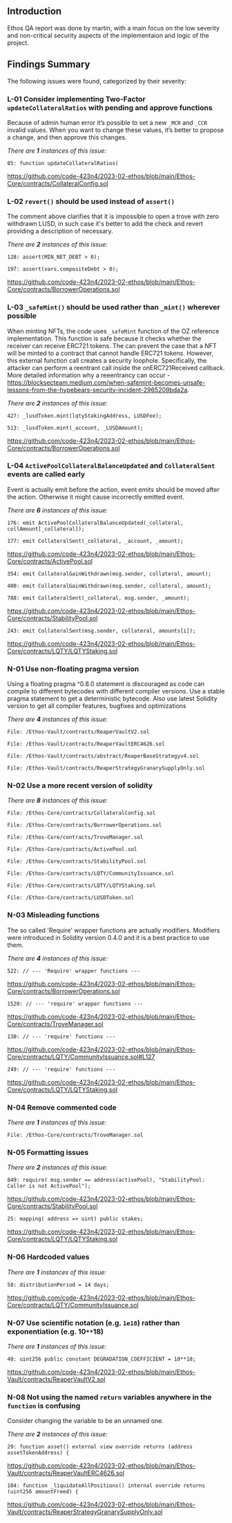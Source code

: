 ## Introduction

Ethos QA report was done by martin, with a main focus on the low severity and non-critical security aspects of the implementaion and logic of the project.

## Findings Summary

The following issues were found, categorized by their severity:

### L-01 Consider implementing Two-Factor `updateCollateralRatios` with pending and approve functions

Because of admin human error it’s possible to set a new `_MCR` and `_CCR` invalid values. When you want to change these values, it’s better to propose a change, and then approve this changes.

_There are **1** instances of this issue:_

```solidity
85: function updateCollateralRatios(
```

https://github.com/code-423n4/2023-02-ethos/blob/main/Ethos-Core/contracts/CollateralConfig.sol

### L-02 `revert()` should be used instead of `assert()`

The comment above clarifies that it is impossible to open a trove with zero withdrawn LUSD, in such case it's better to add the check and revert providing a description of necessary.

_There are **2** instances of this issue:_

```solidity
128: assert(MIN_NET_DEBT > 0);

197: assert(vars.compositeDebt > 0);
```

https://github.com/code-423n4/2023-02-ethos/blob/main/Ethos-Core/contracts/BorrowerOperations.sol

### L-03 `_safeMint()` should be used rather than `_mint()` wherever possible

When minting NFTs, the code uses `_safeMint` function of the OZ reference implementation. This function is safe because it checks whether the receiver can receive ERC721 tokens. The can prevent the case that a NFT will be minted to a contract that cannot handle ERC721 tokens. However, this external function call creates a security loophole. Specifically, the attacker can perform a reentrant call inside the onERC721Received callback. More detailed information why a reeentrancy can occur - https://blocksecteam.medium.com/when-safemint-becomes-unsafe-lessons-from-the-hypebears-security-incident-2965209bda2a.

_There are **2** instances of this issue:_

```solidity
427: _lusdToken.mint(lqtyStakingAddress, LUSDFee);

513: _lusdToken.mint(_account, _LUSDAmount);
```

https://github.com/code-423n4/2023-02-ethos/blob/main/Ethos-Core/contracts/BorrowerOperations.sol

### L-04 `ActivePoolCollateralBalanceUpdated` and `CollateralSent` events are called early

Event is actually emit before the action, event emits should be moved after the action. Otherwise it might cause incorrectly emitted event.

_There are **6** instances of this issue:_

```solidity
176: emit ActivePoolCollateralBalanceUpdated(_collateral, collAmount[_collateral]);

177: emit CollateralSent(_collateral, _account, _amount);
```

https://github.com/code-423n4/2023-02-ethos/blob/main/Ethos-Core/contracts/ActivePool.sol

```solidity
354: emit CollateralGainWithdrawn(msg.sender, collateral, amount);

400: emit CollateralGainWithdrawn(msg.sender, collateral, amount);

788: emit CollateralSent(_collateral, msg.sender, _amount);
```

https://github.com/code-423n4/2023-02-ethos/blob/main/Ethos-Core/contracts/StabilityPool.sol

```solidity
243: emit CollateralSent(msg.sender, collateral, amounts[i]);
```

https://github.com/code-423n4/2023-02-ethos/blob/main/Ethos-Core/contracts/LQTY/LQTYStaking.sol

### N-01 Use non-floating pragma version

Using a floating pragma ^0.8.0 statement is discouraged as code can compile to different bytecodes with different compiler versions. Use a stable pragma statement to get a deterministic bytecode. Also use latest Solidity version to get all compiler features, bugfixes and optimizations

_There are **4** instances of this issue:_

```solidity
File: /Ethos-Vault/contracts/ReaperVaultV2.sol

File: /Ethos-Vault/contracts/ReaperVaultERC4626.sol

File: /Ethos-Vault/contracts/abstract/ReaperBaseStrategyv4.sol

File: /Ethos-Vault/contracts/ReaperStrategyGranarySupplyOnly.sol
```

### N-02 Use a more recent version of solidity

_There are **8** instances of this issue:_

```solidity
File: /Ethos-Core/contracts/CollateralConfig.sol

File: /Ethos-Core/contracts/BorrowerOperations.sol

File: /Ethos-Core/contracts/TroveManager.sol

File: /Ethos-Core/contracts/ActivePool.sol

File: /Ethos-Core/contracts/StabilityPool.sol

File: /Ethos-Core/contracts/LQTY/CommunityIssuance.sol

File: /Ethos-Core/contracts/LQTY/LQTYStaking.sol

File: /Ethos-Core/contracts/LUSDToken.sol
```

### N-03 Misleading functions

The so called 'Require' wrapper functions are actually modifiers. Modifiers were introduced in Solidity version 0.4.0 and it is a best practice to use them.

_There are **4** instances of this issue:_

```solidity
522: // --- 'Require' wrapper functions ---
```

https://github.com/code-423n4/2023-02-ethos/blob/main/Ethos-Core/contracts/BorrowerOperations.sol

```solidity
1520: // --- 'require' wrapper functions ---
```

https://github.com/code-423n4/2023-02-ethos/blob/main/Ethos-Core/contracts/TroveManager.sol

```solidity
130: // --- 'require' functions ---
```

https://github.com/code-423n4/2023-02-ethos/blob/main/Ethos-Core/contracts/LQTY/CommunityIssuance.sol#L127

```solidity
249: // --- 'require' functions ---
```

https://github.com/code-423n4/2023-02-ethos/blob/main/Ethos-Core/contracts/LQTY/LQTYStaking.sol

### N-04 Remove commented code

_There are **1** instances of this issue:_

```solidity
File: /Ethos-Core/contracts/TroveManager.sol
```

### N-05 Formatting issues

_There are **2** instances of this issue:_

```solidity
849: require( msg.sender == address(activePool), "StabilityPool: Caller is not ActivePool");
```

https://github.com/code-423n4/2023-02-ethos/blob/main/Ethos-Core/contracts/StabilityPool.sol

```solidity
25: mapping( address => uint) public stakes;
```

https://github.com/code-423n4/2023-02-ethos/blob/main/Ethos-Core/contracts/LQTY/LQTYStaking.sol

### N-06 Hardcoded values

_There are **1** instances of this issue:_

```solidity
58: distributionPeriod = 14 days;
```

https://github.com/code-423n4/2023-02-ethos/blob/main/Ethos-Core/contracts/LQTY/CommunityIssuance.sol

### N-07 Use scientific notation (e.g. `1e18`) rather than exponentiation (e.g. 10`**`18)

_There are **1** instances of this issue:_

```solidity
40: uint256 public constant DEGRADATION_COEFFICIENT = 10**18;
```

https://github.com/code-423n4/2023-02-ethos/blob/main/Ethos-Vault/contracts/ReaperVaultV2.sol

### N-08 Not using the named `return` variables anywhere in the `function` is confusing

Consider changing the variable to be an unnamed one.

_There are **2** instances of this issue:_

```solidity
29: function asset() external view override returns (address assetTokenAddress) {
```

https://github.com/code-423n4/2023-02-ethos/blob/main/Ethos-Vault/contracts/ReaperVaultERC4626.sol

```solidity
104: function _liquidateAllPositions() internal override returns (uint256 amountFreed) {
```

https://github.com/code-423n4/2023-02-ethos/blob/main/Ethos-Vault/contracts/ReaperStrategyGranarySupplyOnly.sol
